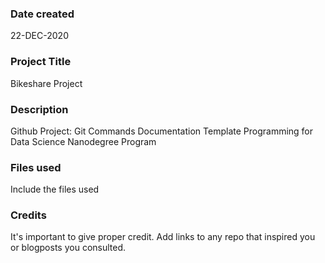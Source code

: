 ### Date created
22-DEC-2020

### Project Title
Bikeshare Project

### Description
Github Project: Git Commands Documentation Template
Programming for Data Science Nanodegree Program 

### Files used
Include the files used

### Credits
It's important to give proper credit. Add links to any repo that inspired you or blogposts you consulted.

